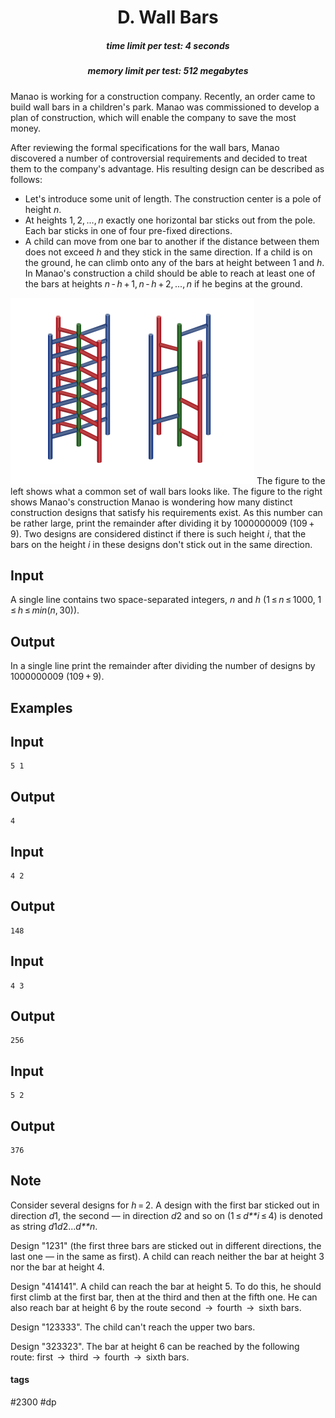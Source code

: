 <h1 style='text-align: center;'> D. Wall Bars</h1>

<h5 style='text-align: center;'>time limit per test: 4 seconds</h5>
<h5 style='text-align: center;'>memory limit per test: 512 megabytes</h5>

Manao is working for a construction company. Recently, an order came to build wall bars in a children's park. Manao was commissioned to develop a plan of construction, which will enable the company to save the most money.

After reviewing the formal specifications for the wall bars, Manao discovered a number of controversial requirements and decided to treat them to the company's advantage. His resulting design can be described as follows:

* Let's introduce some unit of length. The construction center is a pole of height *n*.
* At heights 1, 2, ..., *n* exactly one horizontal bar sticks out from the pole. Each bar sticks in one of four pre-fixed directions.
* A child can move from one bar to another if the distance between them does not exceed *h* and they stick in the same direction. If a child is on the ground, he can climb onto any of the bars at height between 1 and *h*. In Manao's construction a child should be able to reach at least one of the bars at heights *n* - *h* + 1, *n* - *h* + 2, ..., *n* if he begins at the ground.

 ![](images/7b58834967c8abc6aaae3956d9cf357cb377a422.png) The figure to the left shows what a common set of wall bars looks like. The figure to the right shows Manao's construction Manao is wondering how many distinct construction designs that satisfy his requirements exist. As this number can be rather large, print the remainder after dividing it by 1000000009 (109 + 9). Two designs are considered distinct if there is such height *i*, that the bars on the height *i* in these designs don't stick out in the same direction.

## Input

A single line contains two space-separated integers, *n* and *h* (1 ≤ *n* ≤ 1000, 1 ≤ *h* ≤ *min*(*n*, 30)).

## Output

In a single line print the remainder after dividing the number of designs by 1000000009 (109 + 9).

## Examples

## Input


```
5 1  

```
## Output


```
4  

```
## Input


```
4 2  

```
## Output


```
148  

```
## Input


```
4 3  

```
## Output


```
256  

```
## Input


```
5 2  

```
## Output


```
376  

```
## Note

Consider several designs for *h* = 2. A design with the first bar sticked out in direction *d*1, the second — in direction *d*2 and so on (1 ≤ *d**i* ≤ 4) is denoted as string *d*1*d*2...*d**n*.

Design "1231" (the first three bars are sticked out in different directions, the last one — in the same as first). A child can reach neither the bar at height 3 nor the bar at height 4.

Design "414141". A child can reach the bar at height 5. To do this, he should first climb at the first bar, then at the third and then at the fifth one. He can also reach bar at height 6 by the route second  →  fourth  →  sixth bars.

Design "123333". The child can't reach the upper two bars.

Design "323323". The bar at height 6 can be reached by the following route: first  →  third  →  fourth  →  sixth bars.



#### tags 

#2300 #dp 